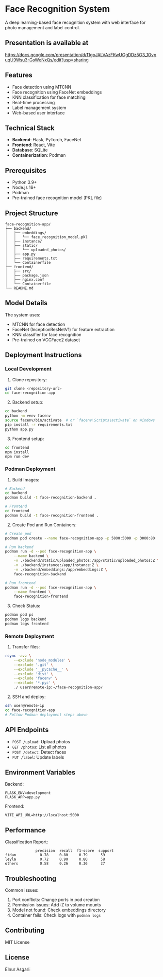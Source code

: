 # Face Recognition System

A deep learning-based face recognition system with web interface for photo management and label control.

## Presentation is available at 
https://docs.google.com/presentation/d/11goJALVAzFKwUOgDDz5O3_1OvpuqU9Wsu3-GoWeNxQs/edit?usp=sharing

## Features
- Face detection using MTCNN
- Face recognition using FaceNet embeddings
- KNN classification for face matching
- Real-time processing
- Label management system
- Web-based user interface

## Technical Stack
- **Backend**: Flask, PyTorch, FaceNet
- **Frontend**: React, Vite
- **Database**: SQLite
- **Containerization**: Podman

## Prerequisites
- Python 3.9+
- Node.js 16+
- Podman
- Pre-trained face recognition model (PKL file)

## Project Structure
```
face-recognition-app/
├── backend/
│   ├── embeddings/
│   │   └── face_recognition_model.pkl
│   ├── instance/
│   ├── static/
│   │   └── uploaded_photos/
│   ├── app.py
│   ├── requirements.txt
│   └── Containerfile
├── frontend/
│   ├── src/
│   ├── package.json
│   ├── nginx.conf
│   └── Containerfile
└── README.md
```

## Model Details
The system uses:
- MTCNN for face detection
- FaceNet (InceptionResNetV1) for feature extraction
- KNN classifier for face recognition
- Pre-trained on VGGFace2 dataset

## Deployment Instructions

### Local Development
1. Clone repository:
```bash
git clone <repository-url>
cd face-recognition-app
```

2. Backend setup:
```bash
cd backend
python -m venv facenv
source facenv/bin/activate  # or `facenv\Scripts\activate` on Windows
pip install -r requirements.txt
python app.py
```

3. Frontend setup:
```bash
cd frontend
npm install
npm run dev
```

### Podman Deployment

1. Build Images:
```bash
# Backend
cd backend
podman build -t face-recognition-backend .

# Frontend
cd frontend
podman build -t face-recognition-frontend .
```

2. Create Pod and Run Containers:
```bash
# Create pod
podman pod create --name face-recognition-app -p 5000:5000 -p 3000:80

# Run backend
podman run -d --pod face-recognition-app \
    --name backend \
    -v ./backend/static/uploaded_photos:/app/static/uploaded_photos:Z \
    -v ./backend/instance:/app/instance:Z \
    -v ./backend/embeddings:/app/embeddings:Z \
    face-recognition-backend

# Run frontend
podman run -d --pod face-recognition-app \
    --name frontend \
    face-recognition-frontend
```

3. Check Status:
```bash
podman pod ps
podman logs backend
podman logs frontend
```

### Remote Deployment

1. Transfer files:
```bash
rsync -avz \
    --exclude 'node_modules' \
    --exclude '.git' \
    --exclude '__pycache__' \
    --exclude 'dist' \
    --exclude 'facenv' \
    --exclude '*.pyc' \
    ./ user@remote-ip:~/face-recognition-app/
```

2. SSH and deploy:
```bash
ssh user@remote-ip
cd face-recognition-app
# Follow Podman deployment steps above
```

## API Endpoints
- `POST /upload`: Upload photos
- `GET /photos`: List all photos
- `POST /detect`: Detect faces
- `PUT /label`: Update labels

## Environment Variables
Backend:
```env
FLASK_ENV=development
FLASK_APP=app.py
```

Frontend:
```env
VITE_API_URL=http://localhost:5000
```

## Performance
Classification Report:
```
              precision  recall  f1-score  support
fidan           0.78     0.80     0.79      59
leyla           0.72     0.90     0.80      58
others          0.58     0.26     0.36      27
```

## Troubleshooting
Common issues:
1. Port conflicts: Change ports in pod creation
2. Permission issues: Add :Z to volume mounts
3. Model not found: Check embeddings directory
4. Container fails: Check logs with `podman logs`

## Contributing
MIT License

## License
Elnur Asgarli